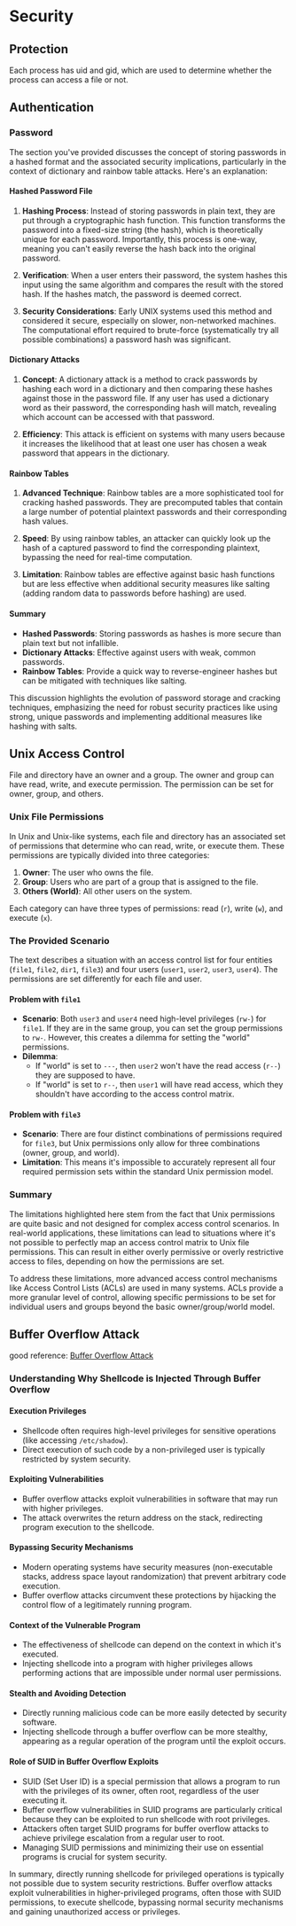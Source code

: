 # Security

## Protection

Each process has uid and gid, which are used to determine whether the process can access a file or not. 

## Authentication

### Password

The section you've provided discusses the concept of storing passwords in a hashed format and the associated security implications, particularly in the context of dictionary and rainbow table attacks. Here's an explanation:

#### Hashed Password File

1. **Hashing Process**: Instead of storing passwords in plain text, they are put through a cryptographic hash function. This function transforms the password into a fixed-size string (the hash), which is theoretically unique for each password. Importantly, this process is one-way, meaning you can't easily reverse the hash back into the original password.

2. **Verification**: When a user enters their password, the system hashes this input using the same algorithm and compares the result with the stored hash. If the hashes match, the password is deemed correct.

3. **Security Considerations**: Early UNIX systems used this method and considered it secure, especially on slower, non-networked machines. The computational effort required to brute-force (systematically try all possible combinations) a password hash was significant.

#### Dictionary Attacks

1. **Concept**: A dictionary attack is a method to crack passwords by hashing each word in a dictionary and then comparing these hashes against those in the password file. If any user has used a dictionary word as their password, the corresponding hash will match, revealing which account can be accessed with that password.

2. **Efficiency**: This attack is efficient on systems with many users because it increases the likelihood that at least one user has chosen a weak password that appears in the dictionary.

#### Rainbow Tables

1. **Advanced Technique**: Rainbow tables are a more sophisticated tool for cracking hashed passwords. They are precomputed tables that contain a large number of potential plaintext passwords and their corresponding hash values.

2. **Speed**: By using rainbow tables, an attacker can quickly look up the hash of a captured password to find the corresponding plaintext, bypassing the need for real-time computation.

3. **Limitation**: Rainbow tables are effective against basic hash functions but are less effective when additional security measures like salting (adding random data to passwords before hashing) are used.

#### Summary

- **Hashed Passwords**: Storing passwords as hashes is more secure than plain text but not infallible.
- **Dictionary Attacks**: Effective against users with weak, common passwords.
- **Rainbow Tables**: Provide a quick way to reverse-engineer hashes but can be mitigated with techniques like salting.

This discussion highlights the evolution of password storage and cracking techniques, emphasizing the need for robust security practices like using strong, unique passwords and implementing additional measures like hashing with salts.

## Unix Access Control

File and directory have an owner and a group. The owner and group can have read, write, and execute permission. The permission can be set for owner, group, and others.

### Unix File Permissions
In Unix and Unix-like systems, each file and directory has an associated set of permissions that determine who can read, write, or execute them. These permissions are typically divided into three categories:

1. **Owner**: The user who owns the file.
2. **Group**: Users who are part of a group that is assigned to the file.
3. **Others (World)**: All other users on the system.

Each category can have three types of permissions: read (`r`), write (`w`), and execute (`x`). 

### The Provided Scenario
The text describes a situation with an access control list for four entities (`file1`, `file2`, `dir1`, `file3`) and four users (`user1`, `user2`, `user3`, `user4`). The permissions are set differently for each file and user.

#### Problem with `file1`
- **Scenario**: Both `user3` and `user4` need high-level privileges (`rw-`) for `file1`. If they are in the same group, you can set the group permissions to `rw-`. However, this creates a dilemma for setting the "world" permissions.
- **Dilemma**: 
  - If "world" is set to `---`, then `user2` won't have the read access (`r--`) they are supposed to have.
  - If "world" is set to `r--`, then `user1` will have read access, which they shouldn't have according to the access control matrix.

#### Problem with `file3`
- **Scenario**: There are four distinct combinations of permissions required for `file3`, but Unix permissions only allow for three combinations (owner, group, and world).
- **Limitation**: This means it's impossible to accurately represent all four required permission sets within the standard Unix permission model.

### Summary
The limitations highlighted here stem from the fact that Unix permissions are quite basic and not designed for complex access control scenarios. In real-world applications, these limitations can lead to situations where it's not possible to perfectly map an access control matrix to Unix file permissions. This can result in either overly permissive or overly restrictive access to files, depending on how the permissions are set.

To address these limitations, more advanced access control mechanisms like Access Control Lists (ACLs) are used in many systems. ACLs provide a more granular level of control, allowing specific permissions to be set for individual users and groups beyond the basic owner/group/world model.

## Buffer Overflow Attack

good reference: [Buffer Overflow Attack](https://www.youtube.com/watch?v=1S0aBV-Waeo&t=412s)


### Understanding Why Shellcode is Injected Through Buffer Overflow

#### Execution Privileges
- Shellcode often requires high-level privileges for sensitive operations (like accessing `/etc/shadow`).
- Direct execution of such code by a non-privileged user is typically restricted by system security.

#### Exploiting Vulnerabilities
- Buffer overflow attacks exploit vulnerabilities in software that may run with higher privileges.
- The attack overwrites the return address on the stack, redirecting program execution to the shellcode.

#### Bypassing Security Mechanisms
- Modern operating systems have security measures (non-executable stacks, address space layout randomization) that prevent arbitrary code execution.
- Buffer overflow attacks circumvent these protections by hijacking the control flow of a legitimately running program.

#### Context of the Vulnerable Program
- The effectiveness of shellcode can depend on the context in which it's executed.
- Injecting shellcode into a program with higher privileges allows performing actions that are impossible under normal user permissions.

#### Stealth and Avoiding Detection
- Directly running malicious code can be more easily detected by security software.
- Injecting shellcode through a buffer overflow can be more stealthy, appearing as a regular operation of the program until the exploit occurs.

#### Role of SUID in Buffer Overflow Exploits
- SUID (Set User ID) is a special permission that allows a program to run with the privileges of its owner, often root, regardless of the user executing it.
- Buffer overflow vulnerabilities in SUID programs are particularly critical because they can be exploited to run shellcode with root privileges.
- Attackers often target SUID programs for buffer overflow attacks to achieve privilege escalation from a regular user to root.
- Managing SUID permissions and minimizing their use on essential programs is crucial for system security.

In summary, directly running shellcode for privileged operations is typically not possible due to system security restrictions. Buffer overflow attacks exploit vulnerabilities in higher-privileged programs, often those with SUID permissions, to execute shellcode, bypassing normal security mechanisms and gaining unauthorized access or privileges.

